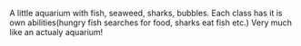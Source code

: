 A little aquarium with fish, seaweed, sharks, bubbles. Each class has it is own abilities(hungry fish searches for food,
sharks eat fish etc.) Very much like an actualy aquarium!
